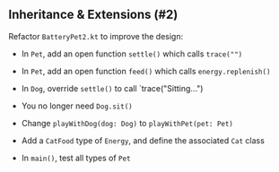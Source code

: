 ## Inheritance & Extensions (#2)

Refactor `BatteryPet2.kt` to improve the design:

-   In `Pet`, add an open function `settle()` which calls `trace("")`

-   In `Pet`, add an open function `feed()` which calls `energy.replenish()`

-   In `Dog`, override `settle()` to call `trace("Sitting...")

-   You no longer need `Dog.sit()`

-   Change `playWithDog(dog: Dog)` to `playWithPet(pet: Pet)`

-   Add a `CatFood` type of `Energy`, and define the associated `Cat` class

-   In `main()`, test all types of `Pet`